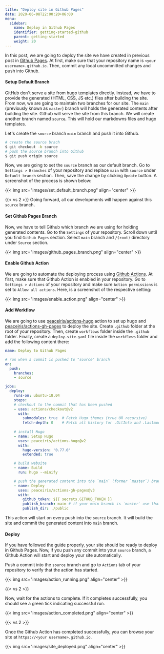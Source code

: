 ```yaml
---
title: "Deploy site in Github Pages"
date: 2020-06-08T22:00:20+06:00
menu:
  sidebar:
    name: Deploy in Github Pages
    identifier: getting-started-github
    parent: getting-started
    weight: 20
---
```


In this post, we are going to deploy the site we have created in previous post in [Github Pages](https://pages.github.com/). At first, make sure that your repository name is `<your username>.github.io`. Then, commit any local uncommitted changes and push into Github.


#### Setup Default Branch

GitHub don't serve a site from hugo templates directly. Instead, we have to provide the generated (HTML, CSS, JS etc.) files after building the site. From now, we are going to maintain two branches for our site. The `main` (previously known as `master`) branch will holds the generated contents after building the site. Github will serve the site from this branch. We will create another branch named `source`. This will hold our markdowns files and hugo templates.

Let's create the `source` branch `main` branch and push it into Github.

```bash
# create the source brach
$ git checkout -b source
# push the source branch into Github
$ git push origin source
```

Now, we are going to set the `source` branch as our default branch. Go to  `Settings > Branches` of your repository and replace `main` with `source` under `Default branch` section. Then, save the change by clicking `Update` button. A screenshot of the process is shown below:

{{< img src="images/set_default_branch.png" align="center" >}}

{{< vs 2 >}}
Going forward, all our developments will happen against this `source` branch.

#### Set Github Pages Branch

Now, we have to tell Github which branch we are using for holding generated contents. Go to the `Settings` of your repository. Scroll down until you find `Github Pages` section. Select `main` branch and `/(root)` directory under `Source` section.

{{< img src="images/github_pages_branch.png" align="center" >}}

#### Enable Github Action

We are going to automate the deploying process using [Github Actions](https://github.com/features/actions). At first, make sure that Github Action is enabled in your repository. Go to `Settings > Actions` of your repository and make sure `Action permissions` is set to `Allow all actions`. Here, is a screenshot of the respective setting:

{{< img src="images/enable_action.png" align="center" >}}

#### Add Workflow

We are going to use [peaceiris/actions-hugo](https://github.com/peaceiris/actions-hugo) action to set up hugo and [peaceiris/actions-gh-pages](https://github.com/peaceiris/actions-gh-pages) to deploy the site. Create `.github` folder at the root of your repository. Then, create `workflows` folder inside the `.github` folder. Finally, create a `deploy-site.yaml` file inside the `workflows` folder and add the following content there:

```yaml
name: Deploy to Github Pages

# run when a commit is pushed to "source" branch
on:
  push:
    branches:
    - source

jobs:
  deploy:
    runs-on: ubuntu-18.04
    steps:
    # checkout to the commit that has been pushed
    - uses: actions/checkout@v2
      with:
        submodules: true  # Fetch Hugo themes (true OR recursive)
        fetch-depth: 0    # Fetch all history for .GitInfo and .Lastmod
    
    # install Hugo
    - name: Setup Hugo
      uses: peaceiris/actions-hugo@v2
      with:
        hugo-version: '0.77.0'
        extended: true

    # build website
    - name: Build
      run: hugo --minify

    # push the generated content into the `main` (former `master`) branch.
    - name: Deploy
      uses: peaceiris/actions-gh-pages@v3
      with:
        github_token: ${{ secrets.GITHUB_TOKEN }}
        publish_branch: main # if your main branch is `master` use that here.
        publish_dir: ./public
```

This action will start on every push into the `source` branch. It will build the site and commit the generated content into `main` branch.

#### Deploy

If you have followed the guide properly, your site should be ready to deploy in Github Pages. Now, if you push any commit into your `source` branch, a Github Action will start and deploy your site automatically.

Push a commit into the `source` branch and go to `Actions` tab of your repository to verify that the action has started.

{{< img src="images/action_running.png" align="center" >}}

{{< vs 2 >}}

Now, wait for the actions to complete. If it completes successfully, you should see a green tick indicating successful run.

{{< img src="images/action_completed.png" align="center" >}}

{{< vs 2 >}}

Once the Github Action has completed successfully, you can browse your site at `https://<your username>.github.io`.

{{< img src="images/site_deployed.png" align="center" >}}